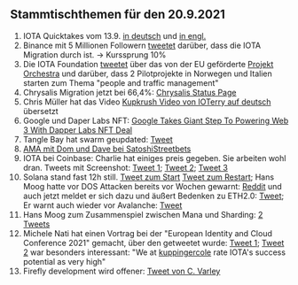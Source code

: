 ## Stammtischthemen für den 20.9.2021

1. IOTA Quicktakes vom 13.9. [in deutsch](https://www.youtube.com/watch?v=tBLUg4DXdHc) und [in engl.](https://www.youtube.com/watch?v=xQfxtZMCETE)
2. Binance mit 5 Millionen Followern [tweetet](https://twitter.com/binance/status/1437624545888780295?s=20) darüber, dass die IOTA Migration durch ist. -> Kurssprung 10%
3. Die IOTA Foundation [tweetet](https://twitter.com/iota/status/1437506519235502089?s=20) über das von der EU geförderte [Projekt Orchestra](https://blog.iota.org/orchestra-consortium-and-iota/) und darüber, dass 2 Pilotprojekte in Norwegen und Italien starten zum Thema "people and traffic management"
4. Chrysalis Migration jetzt bei 66,4%: [Chrysalis Status Page](https://chrysalis.iota.org/status)
5. Chris Müller hat das Video [Kupkrush Video von IOTerry auf deutsch](https://www.youtube.com/watch?v=uPSq-PMotUc) übersetzt
6. Google und Daper Labs NFT: [Google Takes Giant Step To Powering Web 3 With Dapper Labs NFT Deal](https://www.forbes.com/sites/michaeldelcastillo/2021/09/14/google-takes-giant-step-to-powering-web-3-with-dapper-labs-nft-deal/?utm_campaign=sprinklrForbesCrypto&utm_content=5480603221&utm_medium=social&utm_source=TWITTER)
7. Tangle Bay hat swarm geupdated: [Tweet](https://twitter.com/TANGLEBAY/status/1437774150924476416?s=20)
8. [AMA mit Dom und Dave bei SatoshiStreetbets](https://www.youtube.com/watch?v=EJqqTyX2_JU)
9. IOTA bei Coinbase: Charlie hat einiges preis gegeben. Sie arbeiten wohl dran. Tweets mit Screenshot: [Tweet 1](https://twitter.com/rohstee/status/1437894345366061066?s=20); [Tweet 2](https://twitter.com/rohstee/status/1437895838945234945?s=20); [Tweet 3](https://twitter.com/rohstee/status/1437898968831307782?s=20)
10. Solana stand fast 12h still. [Tweet zum Start](https://twitter.com/SolanaStatus/status/1437856638279487493?s=20) [Tweet zum Restart](https://twitter.com/SolanaStatus/status/1438020110451609603?s=20); Hans Moog hatte vor DOS Attacken bereits vor Wochen gewarnt: [Reddit](https://www.reddit.com/r/Iota/comments/po7w29/hans_on_solana_2_weeks_ago_and_people_say_iota/?utm_source=share&utm_medium=web2x&context=3) und auch jetzt meldet er sich dazu und äußert Bedenken zu ETH2.0: [Tweet](https://twitter.com/hus_qy/status/1437883782514814978?s=20); Er warnt auch wieder vor Avalanche: [Tweet](https://twitter.com/hus_qy/status/1437884220123328519?s=20)
11. Hans Moog zum Zusammenspiel zwischen Mana und Sharding: [2 Tweets](https://twitter.com/hus_qy/status/1437756191459971075?s=20)
12. Michele Nati hat einen Vortrag bei der "European Identity and Cloud Conference 2021" gemacht, über den getweetet wurde: [Tweet 1](https://twitter.com/joergresch/status/1437759022644477959?s=20); [Tweet 2](https://twitter.com/joergresch/status/1437779646557392901?s=20) war besonders interessant: "We at [kuppingercole](https://www.kuppingercole.com/) rate IOTA's success potential as very high"
13. Firefly development wird offener: [Tweet von C. Varley](https://twitter.com/c_varley/status/1437783945865744390?s=20)
